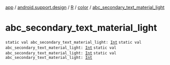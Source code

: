 [app](../../../index.md) / [android.support.design](../../index.md) / [R](../index.md) / [color](index.md) / [abc_secondary_text_material_light](.)

# abc_secondary_text_material_light

`static val abc_secondary_text_material_light: `[`Int`](https://kotlinlang.org/api/latest/jvm/stdlib/kotlin/-int/index.html)
`static val abc_secondary_text_material_light: `[`Int`](https://kotlinlang.org/api/latest/jvm/stdlib/kotlin/-int/index.html)
`static val abc_secondary_text_material_light: `[`Int`](https://kotlinlang.org/api/latest/jvm/stdlib/kotlin/-int/index.html)
`static val abc_secondary_text_material_light: `[`Int`](https://kotlinlang.org/api/latest/jvm/stdlib/kotlin/-int/index.html)